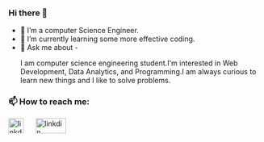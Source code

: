 ### Hi there 👋

- 🔭 I’m a computer Science Engineer.
- 🌱  I’m currently learning some more effective coding.
- 💬 Ask me about - <p>I am computer science engineering student.I'm interested in Web Development, Data Analytics, and Programming.I am always curious to learn new things and I like to solve problems.</p>
<h3>📫 How to reach me:</h3> 
<a href="https://www.linkedin.com/in/akashgaurmrt/" target="_blank"><img src="https://cdn-icons-png.flaticon.com/512/174/174857.png" alt="linkdin"
height="30" width= "30"/></a>&nbsp;&nbsp;&nbsp;&nbsp;&nbsp
<a href="https://www.hackerrank.com/akashgaurmrt" target="_blank"><img src="https://repository-images.githubusercontent.com/192474062/93cab780-a88a-11e9-835d-909390578982" alt="linkdin" height="30" width= "60"/></a>
